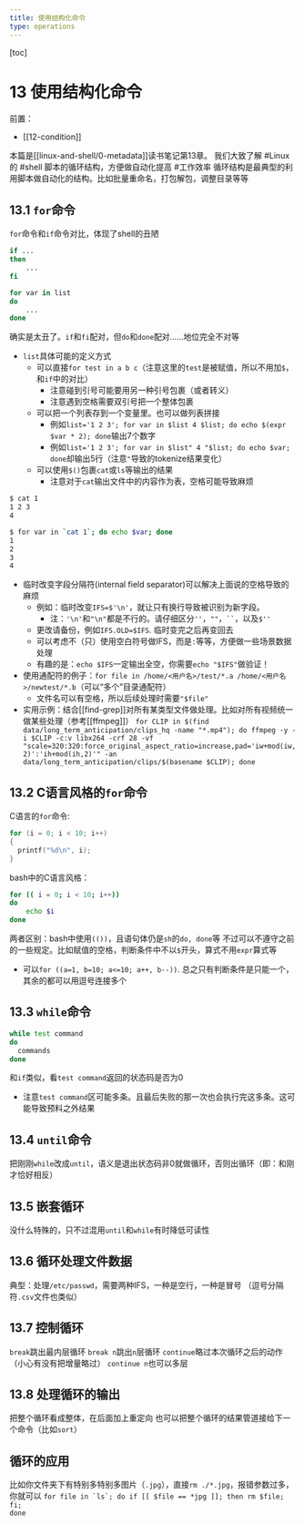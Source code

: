 ```yaml
---
title: 使用结构化命令
type: operations
---
```


[toc]
# 13 使用结构化命令
前置：
- [[12-condition]]

本篇是[[linux-and-shell/0-metadata]]读书笔记第13章。
我们大致了解 #Linux 的 #shell 脚本的循环结构，方便做自动化提高 #工作效率
循环结构是最典型的利用脚本做自动化的结构。比如批量重命名，打包解包，调整目录等等
## 13.1 `for`命令
`for`命令和`if`命令对比，体现了shell的丑陋
```sh
if ...
then
    ...
fi
```
```sh
for var in list
do
    ...
done
```
确实是太丑了。`if`和`fi`配对，但`do`和`done`配对……地位完全不对等
- `list`具体可能的定义方式
  - 可以直接`for test in a b c`（注意这里的`test`是被赋值，所以不用加`$`，和`if`中的对比）
    - 注意碰到引号可能要用另一种引号包裹（或者转义）
    - 注意遇到空格需要双引号把一个整体包裹
  - 可以把一个列表存到一个变量里。也可以做列表拼接
    - 例如`list='1 2 3'; for var in $list 4 $list; do echo $(expr $var * 2); done`输出7个数字
    - 例如`list='1 2 3'; for var in $list" 4 "$list; do echo $var; done`却输出5行（注意`"`导致的tokenize结果变化）
  - 可以使用`$()`包裹`cat`或`ls`等输出的结果
    - 注意对于`cat`输出文件中的内容作为表，空格可能导致麻烦
```sh
$ cat 1
1 2 3
4

$ for var in `cat 1`; do echo $var; done
1
2
3
4
```
- 临时改变字段分隔符(internal field separator)可以解决上面说的空格导致的麻烦
  - 例如：临时改变`IFS=$'\n'`，就让只有换行导致被识别为新字段。
    - 注：`'\n'`和`"\n"`都是不行的。请仔细区分`''`，`""`，<code>&#96;&#96;</code>，以及`$''`
  - 更改请备份，例如`IFS.OLD=$IFS`. 临时变完之后再变回去
  - 可以考虑不（只）使用空白符号做IFS，而是`:`等等，方便做一些场景数据处理
  - 有趣的是：`echo $IFS`一定输出全空，你需要`echo "$IFS"`做验证！
- 使用通配符的例子：`for file in /home/<用户名>/test/*.a /home/<用户名>/newtest/*.b`（可以“多个”目录通配符）
  - 文件名可以有空格，所以后续处理时需要`"$file"`
- 实用示例：结合[[find-grep]]对所有某类型文件做处理。比如对所有视频统一做某些处理（参考[[ffmpeg]]）
`for CLIP in $(find data/long_term_anticipation/clips_hq -name "*.mp4"); do ffmpeg -y -i $CLIP -c:v libx264 -crf 28 -vf "scale=320:320:force_original_aspect_ratio=increase,pad='iw+mod(iw,2)':'ih+mod(ih,2)'" -an data/long_term_anticipation/clips/$(basename $CLIP); done`
## 13.2 C语言风格的`for`命令
C语言的`for`命令:
```C
for (i = 0; i < 10; i++)
{
  printf("%d\n", i);
}
```
bash中的C语言风格：
```sh
for (( i = 0; i < 10; i++))
do
    echo $i
done
```
两者区别：bash中使用`(())`，且语句体仍是`sh`的`do, done`等
不过可以不遵守之前的一些规定。比如赋值的空格，判断条件中不以`$`开头，算式不用`expr`算式等
- 可以`for ((a=1, b=10; a<=10; a++, b--))`. 总之只有判断条件是只能一个，其余的都可以用逗号连接多个
## 13.3 `while`命令
```sh
while test command
do
  commands
done
```
和`if`类似，看`test command`返回的状态码是否为0
- 注意`test command`区可能多条。且最后失败的那一次也会执行完这多条。这可能导致预料之外结果
## 13.4 `until`命令
把刚刚`while`改成`until`，语义是退出状态码非0就做循环，否则出循环（即：和刚才恰好相反）
## 13.5 嵌套循环
没什么特殊的，只不过混用`until`和`while`有时降低可读性
## 13.6 循环处理文件数据
典型：处理`/etc/passwd`，需要两种IFS，一种是空行，一种是冒号
（逗号分隔符`.csv`文件也类似）
## 13.7 控制循环
`break`跳出最内层循环
`break n`跳出`n`层循环
`continue`略过本次循环之后的动作（小心有没有把增量略过）
`continue n`也可以多层
## 13.8 处理循环的输出
把整个循环看成整体，在后面加上重定向
也可以把整个循环的结果管道接给下一个命令（比如`sort`）
## 循环的应用
比如你文件夹下有特别多特别多图片（`.jpg`），直接`rm ./*.jpg`，报错参数过多，你就可以
<code>for file in &#96;ls&#96;; do if &#91;&#91; &#36;file == *jpg &#93;&#93;; then rm &#36;file; fi; done</code>